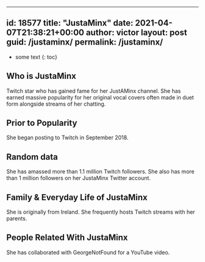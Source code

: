  ---
id: 18577
title: "JustaMinx"
date: 2021-04-07T21:38:21+00:00
author: victor
layout: post
guid: /justaminx/
permalink: /justaminx/
---

* some text
{: toc}

## Who is JustaMinx

Twitch star who has gained fame for her JustAMinx channel. She has earned massive popularity for her original vocal covers often made in duet form alongside streams of her chatting. 

## Prior to Popularity

She began posting to Twitch in September 2018.

## Random data

She has amassed more than 1.1 million Twitch followers. She also has more than 1 million followers on her JustaMinx Twitter account. 

## Family & Everyday Life of JustaMinx

She is originally from Ireland. She frequently hosts Twitch streams with her parents.

## People Related With JustaMinx

She has collaborated with GeorgeNotFound for a YouTube video.
 